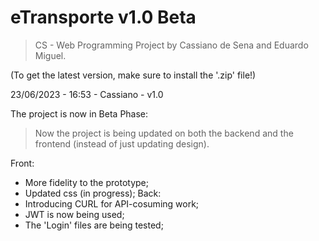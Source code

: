 # eTransporte v1.0 Beta

>CS - Web Programming Project by Cassiano de Sena and Eduardo Miguel.

(To get the latest version, make sure to install the '.zip' file!)

23/06/2023 - 16:53 - Cassiano - v1.0

The project is now in Beta Phase:
>Now the project is being updated on both the backend and the frontend (instead of just updating design).

Front:
- More fidelity to the prototype;
- Updated css (in progress);
Back:
- Introducing CURL for API-cosuming work;
- JWT is now being used;
- The 'Login' files are being tested;